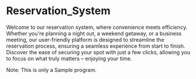 # Reservation_System

 Welcome to our reservation system, where convenience meets efficiency. Whether you're planning a night out, a weekend getaway, or a business meeting, our user-friendly platform is designed to streamline the reservation process, ensuring a seamless experience from start to finish. Discover the ease of securing your spot with just a few clicks, allowing you to focus on what truly matters – enjoying your time.



Note: This is only a Sample program.

